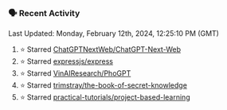 ### 🗣 Recent Activity

<!--RECENT_ACTIVITY:last_update-->
Last Updated: Monday, February 12th, 2024, 12:25:10 PM (GMT)
<!--RECENT_ACTIVITY:last_update_end-->
<!--RECENT_ACTIVITY:start-->
1. ⭐ Starred [ChatGPTNextWeb/ChatGPT-Next-Web](https://github.com/ChatGPTNextWeb/ChatGPT-Next-Web)<br>
2. ⭐ Starred [expressjs/express](https://github.com/expressjs/express)<br>
3. ⭐ Starred [VinAIResearch/PhoGPT](https://github.com/VinAIResearch/PhoGPT)<br>
4. ⭐ Starred [trimstray/the-book-of-secret-knowledge](https://github.com/trimstray/the-book-of-secret-knowledge)<br>
5. ⭐ Starred [practical-tutorials/project-based-learning](https://github.com/practical-tutorials/project-based-learning)<br>
<!--RECENT_ACTIVITY:end-->
